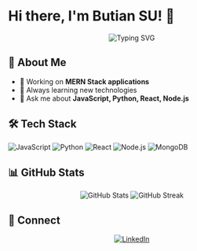 # Hi there, I'm Butian SU! 👋

<div align="center">
  <img src="https://readme-typing-svg.herokuapp.com?font=Fira+Code&pause=1000&color=36BCF7&center=true&vCenter=true&width=435&lines=Full+Stack+Developer;Sydney%2C+Australia+%F0%9F%87%A6%F0%9F%87%BA" alt="Typing SVG" />
</div>

## 🚀 About Me
- 🔭 Working on **MERN Stack applications**
- 🌱 Always learning new technologies
- 💬 Ask me about **JavaScript, Python, React, Node.js**

## 🛠️ Tech Stack
<p align="left">
  <img src="https://img.shields.io/badge/JavaScript-F7DF1E?style=for-the-badge&logo=javascript&logoColor=black" alt="JavaScript"/>
  <img src="https://img.shields.io/badge/Python-3776AB?style=for-the-badge&logo=python&logoColor=white" alt="Python"/>
  <img src="https://img.shields.io/badge/React-20232A?style=for-the-badge&logo=react&logoColor=61DAFB" alt="React"/>
  <img src="https://img.shields.io/badge/Node.js-43853D?style=for-the-badge&logo=node.js&logoColor=white" alt="Node.js"/>
  <img src="https://img.shields.io/badge/MongoDB-4EA94B?style=for-the-badge&logo=mongodb&logoColor=white" alt="MongoDB"/>
</p>

## 📊 GitHub Stats
<div align="center">
  <img src="https://github-readme-stats.vercel.app/api?username=subutian&show_icons=true&theme=tokyonight&hide_border=true" alt="GitHub Stats"/>
  <img src="https://streak-stats.demolab.com?user=subutian&theme=tokyonight&hide_border=true" alt="GitHub Streak"/>
</div>

## 🤝 Connect
<div align="center">
  <a href="https://linkedin.com/in/subutian">
    <img src="https://img.shields.io/badge/LinkedIn-0077B5?style=for-the-badge&logo=linkedin&logoColor=white" alt="LinkedIn"/>
  </a>
</div>
